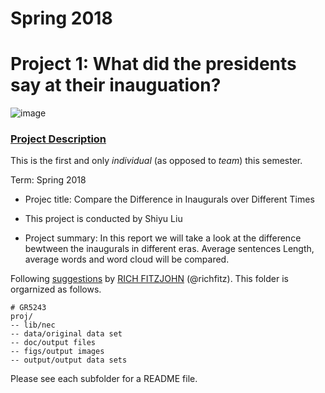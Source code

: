 # Spring 2018
# Project 1: What did the presidents say at their inauguation?

![image](figs/title.jpg)

### [Project Description](doc/)
This is the first and only *individual* (as opposed to *team*) this semester. 

Term: Spring 2018

+ Projec title: Compare the Difference in Inaugurals over Different Times
+ This project is conducted by Shiyu Liu

+ Project summary: In this report we will take a look at the difference bewtween the inaugurals in different eras. Average sentences Length, average words and word cloud will be compared. 

Following [suggestions](http://nicercode.github.io/blog/2013-04-05-projects/) by [RICH FITZJOHN](http://nicercode.github.io/about/#Team) (@richfitz). This folder is orgarnized as follows.

```
# GR5243
proj/
-- lib/nec
-- data/original data set
-- doc/output files
-- figs/output images
-- output/output data sets
```

Please see each subfolder for a README file.
